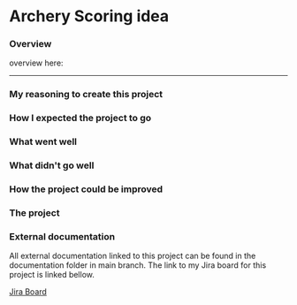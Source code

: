 # Archery Scoring idea

### Overview
overview here:

---



### My reasoning to create this project



### How I expected the project to go


### What went well



### What didn't go well



### How the project could be improved



### The project


### External documentation
All external documentation linked to this project can be found in the documentation folder in main branch. The link to my Jira board for this project is linked bellow.

[Jira Board](https://dylan-patel.atlassian.net/jira/software/projects/AP/boards/5 "Dylan's Archery Project Jira Board")
